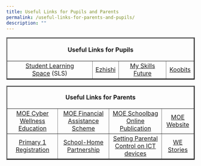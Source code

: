 ```yaml
---
title: Useful Links for Pupils and Parents
permalink: /useful-links-for-parents-and-pupils/
description: ""
---
```

<table border="2" cellpadding="0">
<tbody>
<tr>
<th colspan="4">
<p style="text-align: center;"><strong>Useful Links for Pupils</strong></p>
</th>
</tr>
<tr>
<td style="text-align: center;"><a href="https://vle.learning.moe.edu.sg/user/school" target="_blank" rel="noopener">Student Learning Space</a>&nbsp;(SLS)</td>
<td style="text-align: center;"><a href="https://www.ezhishi.net/Contents/index.html" target="_blank" rel="noopener">Ezhishi</a></td>
<td style="text-align: center;"><a href="https://www.myskillsfuture.sg/content/student/en/primary.html" target="_blank" rel="noopener">My Skills Future</a></td>
<td style="text-align: center;"><a href="https://problemsums.koobits.com/" target="_blank" rel="noopener">Koobits</a></td>
</tr>
</tbody>
</table>
<table border="2">
<tbody>
<tr>
<td colspan="4">
<p style="text-align: center;"><strong>Useful Links for&nbsp;Parents</strong></p>
</td>
</tr>
<tr>
<td style="text-align: center;"><a href="https://www.moe.gov.sg/education/programmes/social-and-emotional-learning/cyber-wellness" target="_blank" rel="noopener">MOE Cyber Wellness Education</a></td>
<td style="text-align: center;"><a href="https://www.moe.gov.sg/education/financial-assistance/moe-financial-assistance-scheme-(fas)" target="_blank" rel="noopener">MOE Financial Assistance Scheme</a></td>
<td style="text-align: center;"><a href="https://www.schoolbag.sg/" target="_blank" rel="noopener">MOE Schoolbag Online Publication</a></td>
<td style="text-align: center;"><a href="https://www.moe.gov.sg/" target="_blank" rel="noopener">MOE Website</a></td>
</tr>
<tr>
<td style="text-align: center;"><a href="http://www.moe.gov.sg/admissions/primary-one-registration/application-forms" target="_blank" rel="noopener">Primary 1 Registration</a></td>
<td style="text-align: center;"><a href="/pdf/Guidelines-for-School-Home-Partnership.pdf">School-Home Partnership</a></td>
<td style="text-align: center;"><a href="https://ictconnection.moe.edu.sg/cyber-wellness/for-parents/guides-and-tips/parental-controls" target="_blank" rel="noopener">Setting Parental Control&nbsp;on ICT devices</a></td>
<td style="text-align: center;"><a href="/pdf/WESTORIES-2020.pdf" target="_blank" rel="noopener">WE Stories</a></td>
</tr>
</tbody>
</table>